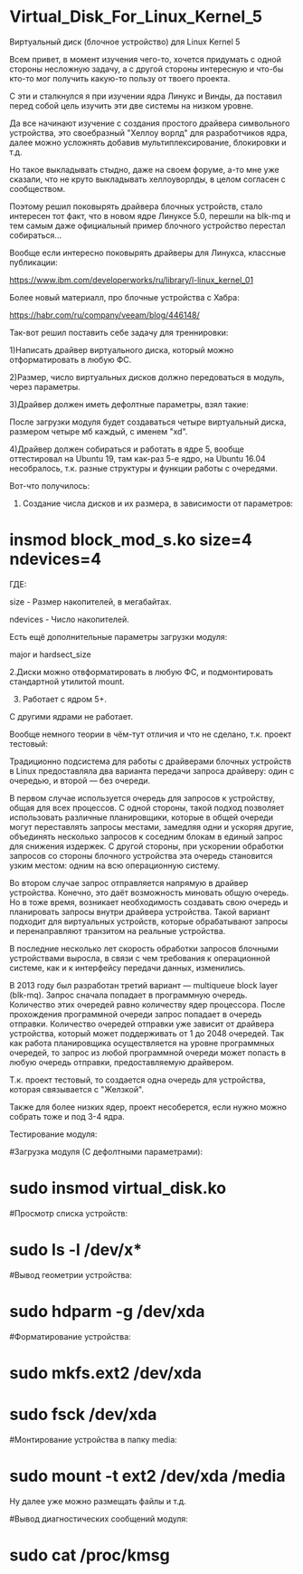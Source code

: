 # Virtual_Disk_For_Linux_Kernel_5
Виртуальный диск (блочное устройство) для Linux Kernel 5

Всем привет, в момент изучения чего-то, хочется придумать с одной стороны несложную задачу, а с другой стороны интересную и что-бы кто-то мог получить какую-то пользу от твоего проекта.

С эти и сталкнулся я при изучении ядра Линукс и Винды, да поставил перед собой цель изучить эти две системы на низком уровне.

Да все начинают изучение с создания простого драйвера символьного устройства, это своебразный "Хеллоу ворлд" для разработчиков ядра, далее можно усложнять добавив мультиплексирование, блокировки и т.д.

Но такое выкладывать стыдно, даже на своем форуме, а-то мне уже сказали, что не круто выкладывать хеллоуворлды, в целом согласен с сообществом.

Поэтому решил поковырять драйвера блочных устройств, стало интересен тот факт, что в новом ядре Линуксе 5.0, перешли на blk-mq и тем самым даже официальный пример блочного устройство перестал собираться...

Вообще если интересно поковырять драйверы для Линукса, классные публикации:

https://www.ibm.com/developerworks/ru/library/l-linux_kernel_01

Более новый материалл, про блочные устройства с Хабра:

https://habr.com/ru/company/veeam/blog/446148/

Так-вот решил поставить себе задачу для треннировки:

1)Написать драйвер виртуального диска, который можно отформатировать в любую ФС.

2)Размер, число виртуальных дисков должно передоваться в модуль, через параметры.

3)Драйвер должен иметь дефолтные параметры, взял такие: 

После загрузки модуля будет создаваться четыре виртуальный диска, размером четыре мб каждый, с именем "xd".

4)Драйвер должен собираться и работать в ядре 5, вообще оттестировал на Ubuntu 19, там как-раз 5-е ядро, на Ubuntu 16.04 несобралось, т.к. разные структуры и функции работы с очередями.

Вот-что получилось:

1. Создание числа дисков и их размера, в зависимости от параметров:
# insmod block_mod_s.ko size=4 ndevices=4 

ГДЕ:

size - Размер накопителей, в мегабайтах.

ndevices - Число накопителей.

Есть ещё дополнительные параметры загрузки модуля:

major и hardsect_size

2.Диски можно отвформатировать в любую ФС, и подмонтировать стандартной утилитой mount.

3. Работает с ядром 5+.

С другими ядрами не работает.

Вообще немного теории в чём-тут отличия и что не сделано, т.к. проект тестовый:

Традиционно подсистема для работы с драйверами блочных устройств в Linux предоставляла два варианта передачи запроса драйверу: один с очередью, и второй — без очереди.

В первом случае используется очередь для запросов к устройству, общая для всех процессов. С одной стороны, такой подход позволяет использовать различные планировщики, которые в общей очереди могут переставлять запросы местами, замедляя одни и ускоряя другие, объединять несколько запросов к соседним блокам в единый запрос для снижения издержек. С другой стороны, при ускорении обработки запросов со стороны блочного устройства эта очередь становится узким местом: одним на всю операционную систему.

Во втором случае запрос отправляется напрямую в драйвер устройства. Конечно, это даёт возможность миновать общую очередь. Но в тоже время, возникает необходимость создавать свою очередь и планировать запросы внутри драйвера устройства. Такой вариант подходит для виртуальных устройств, которые обрабатывают запросы и перенаправляют транзитом на реальные устройства.

В последние несколько лет скорость обработки запросов блочными устройствами выросла, в связи с чем требования к операционной системе, как и к интерфейсу передачи данных, изменились.

В 2013 году был разработан третий вариант — multiqueue block layer (blk-mq).
Запрос сначала попадает в программную очередь. Количество этих очередей равно количеству ядер процессора. После прохождения программной очереди запрос попадает в очередь отправки. Количество очередей отправки уже зависит от драйвера устройства, который может поддерживать от 1 до 2048 очередей. Так как работа планировщика осуществляется на уровне программных очередей, то запрос из любой программной очереди может попасть в любую очередь отправки, предоставляемую драйвером.

Т.к. проект тестовый, то создается одна очередь для устройства, которая связывается с "Желзкой".

Также для более низких ядер, проект несоберется, если нужно можно собрать тоже и под 3-4 ядра.

Тестирование модуля:

#Загрузка модуля (С дефолтными параметрами):
# sudo insmod virtual_disk.ko

#Просмотр списка устройств:
# sudo ls -l /dev/x*

#Вывод геометрии устройства:
# sudo hdparm -g /dev/xda

#Форматирование устройства:
# sudo mkfs.ext2 /dev/xda
# sudo fsck /dev/xda

#Монтирование устройства в папку media:
# sudo mount -t ext2 /dev/xda /media

Ну далее уже можно размещать файлы и т.д.

#Вывод диагностических сообщений модуля:

# sudo cat /proc/kmsg
